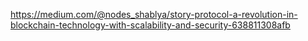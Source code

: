 https://medium.com/@nodes_shablya/story-protocol-a-revolution-in-blockchain-technology-with-scalability-and-security-638811308afb